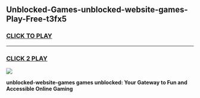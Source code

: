 
## Unblocked-Games-unblocked-website-games-Play-Free-t3fx5
<h3>
<a href="https://premium76.site?title=unblocked-website-games&ref=17A">CLICK TO PLAY</a></h3>
<hr>

<h3>
<a href="https://premium76.site?title=unblocked-website-games&ref=17A">CLICK 2 PLAY</a>
  
</h3>

<a href="https://premium76.site?title=unblocked-website-games&ref=17A"><img src="https://clearcache.store/games.png"></a>


**unblocked-website-games games unblocked: Your Gateway to Fun and Accessible Online Gaming**
